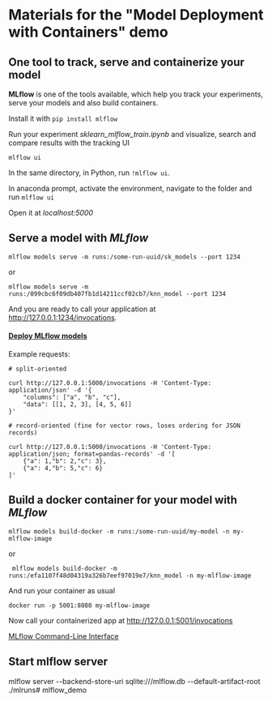 # Materials for the "Model Deployment with Containers" demo

## One tool to track, serve and containerize your model

**MLflow** is one of the tools available, which help you track your experiments, serve your models and also build containers. 

Install it with `pip install mlflow`

Run your experiment *sklearn_mlflow_train.ipynb* and visualize, search and compare results with the tracking UI

```mlflow ui```  

In the same directory, in Python, run `!mlflow ui`.   

In anaconda prompt, activate the environment, navigate to the folder and run `mlflow ui`

Open it at *localhost:5000*

## Serve a model with *MLflow*

```mlflow models serve -m runs:/some-run-uuid/sk_models --port 1234```

or

```mlflow models serve -m runs:/099cbc6f09db407fb1d14211ccf02cb7/knn_model --port 1234```

And you are ready to call your application at http://127.0.0.1:1234/invocations.

#### [Deploy MLflow models](https://mlflow.org/docs/latest/models.html#deploy-mlflow-models)

Example requests:
```
# split-oriented

curl http://127.0.0.1:5000/invocations -H 'Content-Type: application/json' -d '{
    "columns": ["a", "b", "c"],
    "data": [[1, 2, 3], [4, 5, 6]]
}'
```
```
# record-oriented (fine for vector rows, loses ordering for JSON records)

curl http://127.0.0.1:5000/invocations -H 'Content-Type: application/json; format=pandas-records' -d '[
    {"a": 1,"b": 2,"c": 3},
    {"a": 4,"b": 5,"c": 6}
]'
```

## Build a docker container for your model with *MLflow*

```mlflow models build-docker -m runs:/some-run-uuid/my-model -n my-mlflow-image```

or

``` mlflow models build-docker -m runs:/efa1107f48d04319a326b7eef97019e7/knn_model -n my-mlflow-image```

And run your container as usual

```docker run -p 5001:8080 my-mlflow-image```

Now call your containerized app at http://127.0.0.1:5001/invocations

[MLflow Command-Line Interface](https://www.mlflow.org/docs/latest/cli.html)

## Start mlflow server
mlflow server --backend-store-uri sqlite:///mlflow.db --default-artifact-root ./mlruns# mlflow_demo
